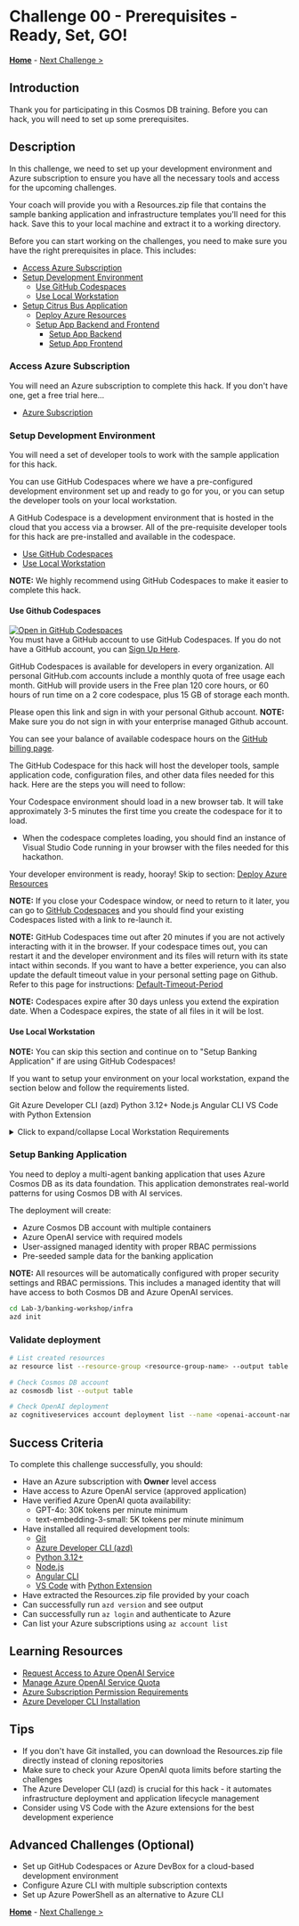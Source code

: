 # Challenge 00 - Prerequisites - Ready, Set, GO!

**[Home](../README.md)** - [Next Challenge >](./Challenge-01.md)

## Introduction

Thank you for participating in this Cosmos DB training. Before you can hack, you will need to set up some prerequisites.



## Description

In this challenge, we need to set up your development environment and Azure subscription to ensure you have all the necessary tools and access for the upcoming challenges.


Your coach will provide you with a Resources.zip file that contains the sample banking application and infrastructure templates you'll need for this hack. Save this to your local machine and extract it to a working directory.

Before you can start working on the challenges, you need to make sure you have the right prerequisites in place. This includes:
- [Access Azure Subscription](#access-azure-subscription)
- [Setup Development Environment](#setup-development-environment)
  - [Use GitHub Codespaces](#use-github-codespaces)
  - [Use Local Workstation](#use-local-workstation)
- [Setup Citrus Bus Application](#setup-citrus-bus-application)
  - [Deploy Azure Resources](#deploy-azure-resources)
  - [Setup App Backend and Frontend](#setup-app-backend-and-frontend)
    - [Setup App Backend](#setup-app-backend)
    - [Setup App Frontend](#setup-app-frontend)

### Access Azure Subscription 
You will need an Azure subscription to complete this hack. If you don't have one, get a free trial here...
- [Azure Subscription](https://azure.microsoft.com/en-us/free/)

### Setup Development Environment 

You will need a set of developer tools to work with the sample application for this hack. 

You can use GitHub Codespaces where we have a pre-configured development environment set up and ready to go for you, or you can setup the developer tools on your local workstation.

A GitHub Codespace is a development environment that is hosted in the cloud that you access via a browser. All of the pre-requisite developer tools for this hack are pre-installed and available in the codespace.

- [Use GitHub Codespaces](#use-github-codespaces)
- [Use Local Workstation](#use-local-workstation)

**NOTE:** We highly recommend using GitHub Codespaces to make it easier to complete this hack.

#### Use Github Codespaces

[![Open in GitHub Codespaces](https://github.com/codespaces/badge.svg)](https://codespaces.new/perktime/partner-training-content) <BR>
You must have a GitHub account to use GitHub Codespaces. If you do not have a GitHub account, you can [Sign Up Here](https://github.com/signup).

GitHub Codespaces is available for developers in every organization. All personal GitHub.com accounts include a monthly quota of free usage each month. GitHub will provide users in the Free plan 120 core hours, or 60 hours of run time on a 2 core codespace, plus 15 GB of storage each month.

Please open this link and sign in with your personal Github account. 
**NOTE:** Make sure you do not sign in with your enterprise managed Github account.

You can see your balance of available codespace hours on the [GitHub billing page](https://github.com/settings/billing/summary).

The GitHub Codespace for this hack will host the developer tools, sample application code, configuration files, and other data files needed for this hack. Here are the steps you will need to follow:

Your Codespace environment should load in a new browser tab. It will take approximately 3-5 minutes the first time you create the codespace for it to load.

- When the codespace completes loading, you should find an instance of Visual Studio Code running in your browser with the files needed for this hackathon.

Your developer environment is ready, hooray! Skip to section: [Deploy Azure Resources](#deploy-azure-resources)

**NOTE:** If you close your Codespace window, or need to return to it later, you can go to [GitHub Codespaces](https://github.com/codespaces) and you should find your existing Codespaces listed with a link to re-launch it.

**NOTE:** GitHub Codespaces time out after 20 minutes if you are not actively interacting with it in the browser. If your codespace times out, you can restart it and the developer environment and its files will return with its state intact within seconds. If you want to have a better experience, you can also update the default timeout value in your personal setting page on Github. Refer to this page for instructions: [Default-Timeout-Period](https://docs.github.com/en/codespaces/setting-your-user-preferences/setting-your-timeout-period-for-github-codespaces#setting-your-default-timeout-period) 

**NOTE:** Codespaces expire after 30 days unless you extend the expiration date. When a Codespace expires, the state of all files in it will be lost.

#### Use Local Workstation

**NOTE:** You can skip this section and continue on to "Setup Banking Application" if are using GitHub Codespaces!

If you want to setup your environment on your local workstation, expand the section below and follow the requirements listed. 

Git
Azure Developer CLI (azd)
Python 3.12+
Node.js
Angular CLI
VS Code with Python Extension

<details markdown=1>
<summary markdown="span">Click to expand/collapse Local Workstation Requirements</summary>
  
#### Student Resources

The sample application code, Azure deployment scripts, and sample data sources for this hack are available in a Student Resources package.

- [Download and unpack the Resources.zip](https://aka.ms/wth/openaiapps/resources) package to your local workstation.

The rest of the challenges will refer to the relative paths inside the `Resources.zip` file where you can find the various resources to complete the challenges.

##### Setup GitHub Copilot

For parts of this hack we will be relying heavily on GitHub Copilot for coding. Please setup [VS Code with GitHub Copilot](https://code.visualstudio.com/docs/copilot/setup-simplified?wt.md_id=AZ-MVP-5004796)

</details>

### Setup Banking Application
You need to deploy a multi-agent banking application that uses Azure Cosmos DB as its data foundation. This application demonstrates real-world patterns for using Cosmos DB with AI services.

The deployment will create:
- Azure Cosmos DB account with multiple containers
- Azure OpenAI service with required models
- User-assigned managed identity with proper RBAC permissions
- Pre-seeded sample data for the banking application

**NOTE:** All resources will be automatically configured with proper security settings and RBAC permissions. This includes a managed identity that will have access to both Cosmos DB and Azure OpenAI services.

```bash
cd Lab-3/banking-workshop/infra
azd init 
```
### Validate deployment
```bash
# List created resources
az resource list --resource-group <resource-group-name> --output table

# Check Cosmos DB account
az cosmosdb list --output table

# Check OpenAI deployment
az cognitiveservices account deployment list --name <openai-account-name> --resource-group <resource-group-name>
```
## Success Criteria

To complete this challenge successfully, you should:

- Have an Azure subscription with **Owner** level access
- Have access to Azure OpenAI service (approved application)
- Have verified Azure OpenAI quota availability:
  - GPT-4o: 30K tokens per minute minimum
  - text-embedding-3-small: 5K tokens per minute minimum
- Have installed all required development tools:
  - [Git](https://git-scm.com/downloads)
  - [Azure Developer CLI (azd)](https://aka.ms/install-azd)
  - [Python 3.12+](https://www.python.org/downloads/)
  - [Node.js](https://nodejs.org/en/download/)
  - [Angular CLI](https://angular.dev/installation#install-angular-cli)
  - [VS Code](https://code.visualstudio.com/Download) with [Python Extension](https://marketplace.visualstudio.com/items?itemName=ms-python.python)
- Have extracted the Resources.zip file provided by your coach
- Can successfully run `azd version` and see output
- Can successfully run `az login` and authenticate to Azure
- Can list your Azure subscriptions using `az account list`

## Learning Resources

- [Request Access to Azure OpenAI Service](https://aka.ms/oaiapply)
- [Manage Azure OpenAI Service Quota](https://learn.microsoft.com/azure/ai-services/openai/how-to/quota)
- [Azure Subscription Permission Requirements](https://learn.microsoft.com/azure/role-based-access-control/built-in-roles/privileged#owner)
- [Azure Developer CLI Installation](https://aka.ms/install-azd)

## Tips

- If you don't have Git installed, you can download the Resources.zip file directly instead of cloning repositories
- Make sure to check your Azure OpenAI quota limits before starting the challenges
- The Azure Developer CLI (azd) is crucial for this hack - it automates infrastructure deployment and application lifecycle management
- Consider using VS Code with the Azure extensions for the best development experience

## Advanced Challenges (Optional)

- Set up GitHub Codespaces or Azure DevBox for a cloud-based development environment
- Configure Azure CLI with multiple subscription contexts
- Set up Azure PowerShell as an alternative to Azure CLI

**[Home](../README.md)** - [Next Challenge >](./Challenge-01.md)